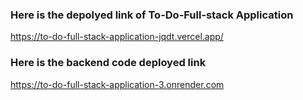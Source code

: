 ### Here is the depolyed link of To-Do-Full-stack Application
https://to-do-full-stack-application-jqdt.vercel.app/
### Here is the backend code deployed link
https://to-do-full-stack-application-3.onrender.com
